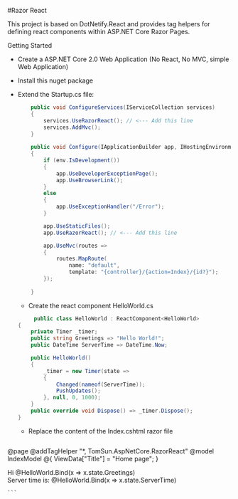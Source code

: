 #Razor React 

This project is based on DotNetify.React and provides tag helpers for defining react components within ASP.NET Core Razor Pages. 

Getting Started

* Create a ASP.NET Core 2.0 Web Application (No React, No MVC, simple Web Application)
* Install this nuget package
* Extend the Startup.cs file:

    ```csharp
        public void ConfigureServices(IServiceCollection services)
        {
            services.UseRazorReact(); // <--- Add this line
            services.AddMvc();
        }
        
        public void Configure(IApplicationBuilder app, IHostingEnvironment env)
        {
            if (env.IsDevelopment())
            {
                app.UseDeveloperExceptionPage();
                app.UseBrowserLink();
            }
            else
            {
                app.UseExceptionHandler("/Error");
            }

            app.UseStaticFiles();
            app.UseRazorReact(); // <--- Add this line

            app.UseMvc(routes =>
            {
                routes.MapRoute(
                    name: "default",
                    template: "{controller}/{action=Index}/{id?}");
            });
            
        }
    ```
    
    * Create the react component HelloWorld.cs
    ```csharp
         public class HelloWorld : ReactComponent<HelloWorld>
    {
        private Timer _timer;
        public string Greetings => "Hello World!";
        public DateTime ServerTime => DateTime.Now;

        public HelloWorld()
        {
            _timer = new Timer(state =>
            {
                Changed(nameof(ServerTime));
                PushUpdates();
            }, null, 0, 1000);
        }
        public override void Dispose() => _timer.Dispose();
    }
    ```
    
    * Replace the content of the Index.cshtml razor file
     ```
@page
@addTagHelper "*, TomSun.AspNetCore.RazorReact"
@model IndexModel
@{
    ViewData["Title"] = "Home page";
}
<react-scripts/>

<react component-type="@typeof(HelloWorld)">
    <div>
        Hi @HelloWorld.Bind(x => x.state.Greetings)<br />
        Server time is: @HelloWorld.Bind(x => x.state.ServerTime)
    </div>
</react>

    ```
